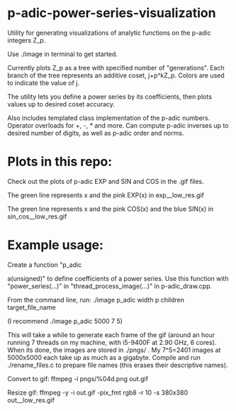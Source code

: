# p-adic-power-series-visualization

Utility for generating visualizations of analytic functions on the p-adic integers Z_p.

Use ./image in terminal to get started.

Currently plots Z_p as a tree with specified number of "generations". Each branch of the tree represents an
additive coset, j+p^kZ_p. Colors are used to indicate the value of j.

The utility lets you define a power series by its coefficients, then plots values up to desired coset accuracy.

Also includes templated class implementation of the p-adic numbers. Operator overloads for +, -, * and more. Can 
compute p-adic inverses up to desired number of digits, as well as p-adic order and norms.

# Plots in this repo:

Check out the plots of p-adic EXP and SIN and COS in the .gif files.

The green line represents x and the pink EXP(x) in exp__low_res.gif

The green line represents x and the pink COS(x) and the blue SIN(x) in sin_cos__low_res.gif

# Example usage:

Create a function "p_adic<p> a(unsigned)" to define coefficients of a power series.
Use this function with "power_series(...)" in "thread_process_image(...)" in p-adic_draw.cpp.

From the command line, run: ./image p_adic width p children target_file_name

(I recommend ./image p_adic 5000 7 5)
  
This will take a while to generate each frame of the gif (around an hour running 7 threads on my machine, with i5-9400F at 2.90 GHz, 6 cores). When its done, the images are stored in ./pngs/ . My 7^5=2401 images at 5000x5000 each take up as much as a gigabyte. Compile and run ./rename_files.c to prepare file names (this erases their descriptive names).

Convert to gif: ffmpeg -i pngs/%04d.png out.gif

Resize gif: ffmpeg -y -i out.gif -pix_fmt rgb8 -r 10 -s 380x380 out__low_res.gif

